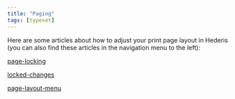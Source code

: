 ```yaml
---
title: "Paging"
tags: [typeset]
---
```

 
<html><body><section data-type="chapter" class="hsecchapter" data-hederis-type="hsecchapter" id="intro-paging" data-pi-attrs="id: intro-paging; data-tags: typeset;" role="doc-chapter" data-tags="typeset" data-author-name=" " data-book-title=" " title="Paging"><p class="hblkp" data-hederis-type="hblkp" id="pZ7JLFj2V">Here are some articles about how to adjust your print page layout in Hederis (you can also find these articles in the navigation menu to the left): </p><p class="hblkp" data-hederis-type="hblkp" id="pcOeEXQWd"><a href="{% link _docs/page-locking.md %}" class="hspana" data-hederis-type="hspana" id="pgQ38KChV">page-locking</a></p><p class="hblkp" data-hederis-type="hblkp" id="plMGeeAXr"><a href="{% link _docs/locked-changes.md %}" class="hspana" data-hederis-type="hspana" id="pAkCfJEjz">locked-changes</a></p><p class="hblkp" data-hederis-type="hblkp" id="pvLhTnE4J"><a href="{% link _docs/page-layout-menu.md %}" class="hspana" data-hederis-type="hspana" id="p7Ylc4r2N">page-layout-menu</a></p></section></body></html>

